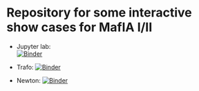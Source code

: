 # Repository for some interactive show cases for MafIA I/II

* Jupyter lab:       
[![Binder](https://mybinder.org/badge_logo.svg)](https://mybinder.org/v2/gh/schruste/mafia/master?urlpath=lab)

* Trafo:
[![Binder](https://mybinder.org/badge_logo.svg)](https://mybinder.org/v2/gh/schruste/mafia/master?filepath=trafo.ipynb)

* Newton:
[![Binder](https://mybinder.org/badge_logo.svg)](https://mybinder.org/v2/gh/schruste/mafia/master?filepath=Newton.ipynb)

